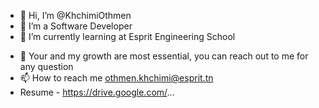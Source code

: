 - 👋 Hi, I’m @KhchimiOthmen
- 👀 I’m a Software Developer
- 🌱 I’m currently learning at Esprit Engineering School
<!--- 💞️ I’m looking to collaborate on any web project using ..,...--->
- 🌱 Your and my growth are most essential, you can reach out to me for any question
- 📫 How to reach me othmen.khchimi@esprit.tn
-    Resume - 
     https://drive.google.com/...

<!---
KhchimiOthmen/KhchimiOthmen is a ✨ special ✨ repository because its `README.md` (this file) appears on your GitHub profile.
You can click the Preview link to take a look at your changes.
--->
